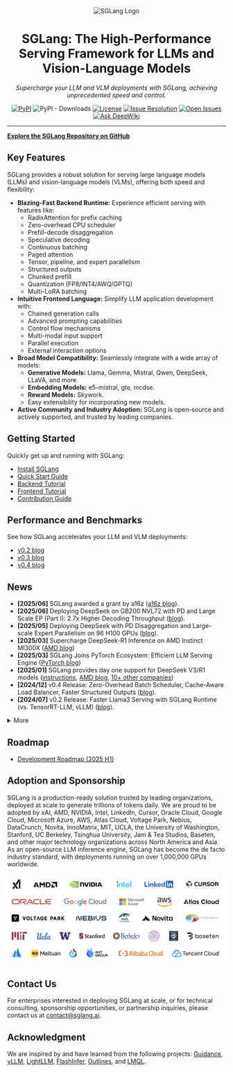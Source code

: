 <div align="center">
  <img src="https://raw.githubusercontent.com/sgl-project/sglang/main/assets/logo.png" alt="SGLang Logo" width="400" margin="10px">
  <h1>SGLang: The High-Performance Serving Framework for LLMs and Vision-Language Models</h1>
  <p><em>Supercharge your LLM and VLM deployments with SGLang, achieving unprecedented speed and control.</em></p>

  <!-- Badges -->
  [![PyPI](https://img.shields.io/pypi/v/sglang)](https://pypi.org/project/sglang)
  ![PyPI - Downloads](https://img.shields.io/pypi/dm/sglang)
  [![License](https://img.shields.io/github/license/sgl-project/sglang.svg)](https://github.com/sgl-project/sglang/tree/main/LICENSE)
  [![Issue Resolution](https://img.shields.io/github/issues-closed-raw/sgl-project/sglang)](https://github.com/sgl-project/sglang/issues)
  [![Open Issues](https://img.shields.io/github/issues-raw/sgl-project/sglang)](https://github.com/sgl-project/sglang/issues)
  [![Ask DeepWiki](https://deepwiki.com/badge.svg)](https://deepwiki.com/sgl-project/sglang)
</div>

---

**[Explore the SGLang Repository on GitHub](https://github.com/sgl-project/sglang)**

## Key Features

SGLang provides a robust solution for serving large language models (LLMs) and vision-language models (VLMs), offering both speed and flexibility:

*   **Blazing-Fast Backend Runtime:** Experience efficient serving with features like:
    *   RadixAttention for prefix caching
    *   Zero-overhead CPU scheduler
    *   Prefill-decode disaggregation
    *   Speculative decoding
    *   Continuous batching
    *   Paged attention
    *   Tensor, pipeline, and expert parallelism
    *   Structured outputs
    *   Chunked prefill
    *   Quantization (FP8/INT4/AWQ/GPTQ)
    *   Multi-LoRA batching
*   **Intuitive Frontend Language:** Simplify LLM application development with:
    *   Chained generation calls
    *   Advanced prompting capabilities
    *   Control flow mechanisms
    *   Multi-modal input support
    *   Parallel execution
    *   External interaction options
*   **Broad Model Compatibility:** Seamlessly integrate with a wide array of models:
    *   **Generative Models:** Llama, Gemma, Mistral, Qwen, DeepSeek, LLaVA, and more.
    *   **Embedding Models:** e5-mistral, gte, mcdse.
    *   **Reward Models:** Skywork.
    *   Easy extensibility for incorporating new models.
*   **Active Community and Industry Adoption:** SGLang is open-source and actively supported, and trusted by leading companies.

## Getting Started

Quickly get up and running with SGLang:

*   [Install SGLang](https://docs.sglang.ai/start/install.html)
*   [Quick Start Guide](https://docs.sglang.ai/backend/send_request.html)
*   [Backend Tutorial](https://docs.sglang.ai/backend/openai_api_completions.html)
*   [Frontend Tutorial](https://docs.sglang.ai/frontend/frontend.html)
*   [Contribution Guide](https://docs.sglang.ai/references/contribution_guide.html)

## Performance and Benchmarks

See how SGLang accelerates your LLM and VLM deployments:

*   [v0.2 blog](https://lmsys.org/blog/2024-07-25-sglang-llama3/)
*   [v0.3 blog](https://lmsys.org/blog/2024-09-04-sglang-v0-3/)
*   [v0.4 blog](https://lmsys.org/blog/2024-12-04-sglang-v0-4/)

## News

*   **[2025/06]** SGLang awarded a grant by a16z ([a16z blog](https://a16z.com/advancing-open-source-ai-through-benchmarks-and-bold-experimentation/)).
*   **[2025/06]** Deploying DeepSeek on GB200 NVL72 with PD and Large Scale EP (Part I): 2.7x Higher Decoding Throughput ([blog](https://lmsys.org/blog/2025-06-16-gb200-part-1/)).
*   **[2025/05]** Deploying DeepSeek with PD Disaggregation and Large-scale Expert Parallelism on 96 H100 GPUs ([blog](https://lmsys.org/blog/2025-05-05-large-scale-ep/)).
*   **[2025/03]** Supercharge DeepSeek-R1 Inference on AMD Instinct MI300X ([AMD blog](https://rocm.blogs.amd.com/artificial-intelligence/DeepSeekR1-Part2/README.html))
*   **[2025/03]** SGLang Joins PyTorch Ecosystem: Efficient LLM Serving Engine ([PyTorch blog](https://pytorch.org/blog/sglang-joins-pytorch/))
*   **[2025/01]** SGLang provides day one support for DeepSeek V3/R1 models ([instructions](https://github.com/sgl-project/sglang/tree/main/benchmark/deepseek_v3), [AMD blog](https://www.amd.com/en/developer/resources/technical-articles/amd-instinct-gpus-power-deepseek-v3-revolutionizing-ai-development-with-sglang.html), [10+ other companies](https://x.com/lmsysorg/status/1887262321636221412))
*   **[2024/12]** v0.4 Release: Zero-Overhead Batch Scheduler, Cache-Aware Load Balancer, Faster Structured Outputs ([blog](https://lmsys.org/blog/2024-12-04-sglang-v0-4/)).
*   **[2024/07]** v0.2 Release: Faster Llama3 Serving with SGLang Runtime (vs. TensorRT-LLM, vLLM) ([blog](https://lmsys.org/blog/2024-07-25-sglang-llama3/)).

<details>
<summary>More</summary>

*   [2025/02] Unlock DeepSeek-R1 Inference Performance on AMD Instinct™ MI300X GPU ([AMD blog](https://rocm.blogs.amd.com/artificial-intelligence/DeepSeekR1_Perf/README.html))
*   [2024/10] The First SGLang Online Meetup ([slides](https://github.com/sgl-project/sgl-learning-materials?tab=readme-ov-file#the-first-sglang-online-meetup)).
*   [2024/09] v0.3 Release: 7x Faster DeepSeek MLA, 1.5x Faster torch.compile, Multi-Image/Video LLaVA-OneVision ([blog](https://lmsys.org/blog/2024-09-04-sglang-v0-3/)).
*   [2024/02] SGLang enables **3x faster JSON decoding** with compressed finite state machine ([blog](https://lmsys.org/blog/2024-02-05-compressed-fsm/)).
*   [2024/01] SGLang provides up to **5x faster inference** with RadixAttention ([blog](https://lmsys.org/blog/2024-01-17-sglang/)).
*   [2024/01] SGLang powers the serving of the official **LLaVA v1.6** release demo ([usage](https://github.com/haotian-liu/LLaVA?tab=readme-ov-file#demo)).

</details>

## Roadmap

*   [Development Roadmap (2025 H1)](https://github.com/sgl-project/sglang/issues/4042)

## Adoption and Sponsorship

SGLang is a production-ready solution trusted by leading organizations, deployed at scale to generate trillions of tokens daily.  We are proud to be adopted by xAI, AMD, NVIDIA, Intel, LinkedIn, Cursor, Oracle Cloud, Google Cloud, Microsoft Azure, AWS, Atlas Cloud, Voltage Park, Nebius, DataCrunch, Novita, InnoMatrix, MIT, UCLA, the University of Washington, Stanford, UC Berkeley, Tsinghua University, Jam & Tea Studios, Baseten, and other major technology organizations across North America and Asia. As an open-source LLM inference engine, SGLang has become the de facto industry standard, with deployments running on over 1,000,000 GPUs worldwide.

<img src="https://raw.githubusercontent.com/sgl-project/sgl-learning-materials/refs/heads/main/slides/adoption.png" alt="Adoption" width="800" margin="10px">

## Contact Us

For enterprises interested in deploying SGLang at scale, or for technical consulting, sponsorship opportunities, or partnership inquiries, please contact us at contact@sglang.ai.

## Acknowledgment

We are inspired by and have learned from the following projects: [Guidance](https://github.com/guidance-ai/guidance), [vLLM](https://github.com/vllm-project/vllm), [LightLLM](https://github.com/ModelTC/lightllm), [FlashInfer](https://github.com/flashinfer-ai/flashinfer), [Outlines](https://github.com/outlines-dev/outlines), and [LMQL](https://github.com/eth-sri/lmql).